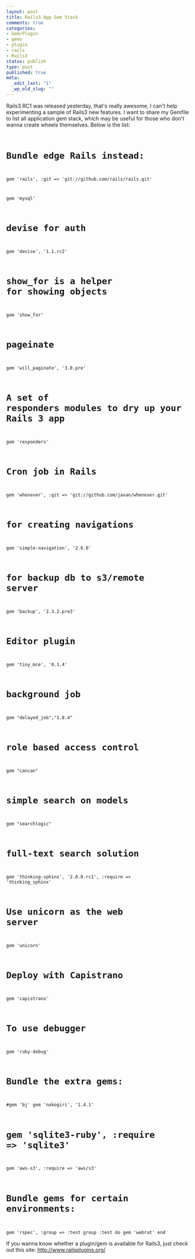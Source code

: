 ```yaml
--- 
layout: post
title: Rails3 App Gem Stack
comments: true
categories:
- Gem/Plugin
- gems
- plugin
- rails
- Rails3
status: publish
type: post
published: true
meta: 
  _edit_last: "1"
  _wp_old_slug: ""
---
```

Rails3 RC1 was released yesterday, that's really awesome, I can't help experimenting a sample of Rails3 new features. I want to share my Gemfile to list all application gem stack, which may be useful for those who don't wanna create wheels themselves. Below is the list:
<code lang='ruby'>
# Bundle edge Rails instead:
gem 'rails', :git => 'git://github.com/rails/rails.git'

gem 'mysql'

# devise for auth
gem 'devise', '1.1.rc2'

# show_for is a helper for showing objects
gem 'show_for'

# pageinate
gem 'will_paginate', '3.0.pre'

# A set of responders modules to dry up your Rails 3 app
gem 'responders'

# Cron job in Rails
gem 'whenever', :git => 'git://github.com/javan/whenever.git'

# for creating navigations
gem 'simple-navigation', '2.6.0'

# for backup db to s3/remote server
gem 'backup', '2.3.2.pre3'

# Editor plugin
gem 'tiny_mce', '0.1.4'

# background job
gem "delayed_job","1.8.4"

# role based access control
gem "cancan"

# simple search on models
gem "searchlogic"

# full-text search solution
gem 'thinking-sphinx', '2.0.0.rc1', :require => 'thinking_sphinx'

# Use unicorn as the web server
gem 'unicorn'

# Deploy with Capistrano
gem 'capistrano'

# To use debugger
gem 'ruby-debug'

# Bundle the extra gems:
#gem 'bj'
gem 'nokogiri', '1.4.1'
# gem 'sqlite3-ruby', :require => 'sqlite3'
gem 'aws-s3', :require => 'aws/s3'

# Bundle gems for certain environments:
gem 'rspec', :group => :test
group :test do
  gem 'webrat'
end
</code>

If you wanna know whether a plugin/gem is available for Rails3, just check out this site: <a href="http://www.railsplugins.org/">http://www.railsplugins.org/</a> 
